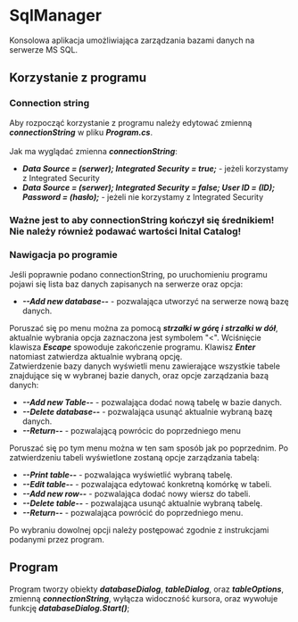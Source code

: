 # SqlManager
Konsolowa aplikacja umożliwiająca zarządzania bazami danych na serwerze MS SQL.

## Korzystanie z programu

### Connection string
Aby rozpocząć korzystanie z programu należy edytować zmienną ***connectionString*** w pliku ***Program.cs***.<br/> <br/>
Jak ma wyglądać zmienna ***connectionString***:
- ***Data Source = (serwer); Integrated Security = true;*** - jeżeli korzystamy z Integrated Security
- ***Data Source = (serwer); Integrated Security = false; User ID = (ID); Password = (hasło);*** - jeżeli nie korzystamy z Integrated Security
<h3>Ważne jest to aby connectionString kończył się średnikiem! Nie należy również podawać wartości Inital Catalog!</h3>

### Nawigacja po programie
Jeśli poprawnie podano connectionString, po uruchomieniu programu pojawi się lista baz danych zapisanych na serwerze oraz opcja:
- ***--Add new database--*** - pozwalająca utworzyć na serwerze nową bazę danych.

Poruszać się po menu można za pomocą ***strzałki w górę i strzałki w dół***, aktualnie wybrania opcja zaznaczona jest symbolem "<".
Wciśnięcie klawisza ***Escape*** spowoduje zakończenie programu. Klawisz ***Enter*** natomiast zatwierdza aktualnie wybraną opcję.<br/>
Zatwierdzenie bazy danych wyświetli menu zawierające wszystkie tabele znajdujące się w wybranej bazie danych, oraz opcje zarządzania bazą danych:
- ***--Add new Table--*** - pozwalająca dodać nową tabelę w bazie danych.
- ***--Delete database--*** - pozwalająca usunąć aktualnie wybraną bazę danych.
- ***--Return--*** - pozwalającą powrócic do poprzedniego menu

Poruszać się po tym menu można w ten sam sposób jak po poprzednim. Po zatwierdzeniu tabeli wyświetlone zostaną opcje zarządzania tabelą:
- ***--Print table--*** - pozwalająca wyświetlić wybraną tabelę.
- ***--Edit table--*** - pozwalająca edytować konkretną komórkę w tabeli.
- ***--Add new row--*** - pozwalająca dodać nowy wiersz do tabeli.
- ***--Delete table--*** - pozwalająca usunąć aktualnie wybraną tabelę.
- ***--Return--*** - pozwalająca powrócić do poprzedniego menu.

Po wybraniu dowolnej opcji należy postępować zgodnie z instrukcjami podanymi przez program.

## Program
Program tworzy obiekty ***databaseDialog***, ***tableDialog***, oraz ***tableOptions***, zmienną ***connectionString***, wyłącza widoczność kursora, oraz wywołuje funkcję ***databaseDialog.Start()***;
